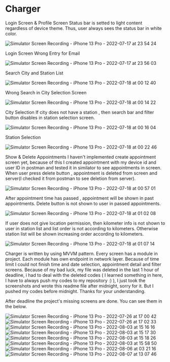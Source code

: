 # Charger

Login Screen & Profile Screen
Status bar is setted to light content regardless of device theme. Thus, user always sees the status bar in white color.

![Simulator Screen Recording - iPhone 13 Pro - 2022-07-17 at 23 54 24](https://user-images.githubusercontent.com/3129441/179424377-808d7318-d6e6-49b7-8c4c-98285abe2fb0.gif)

Login Screen Wrong Entry for Email

![Simulator Screen Recording - iPhone 13 Pro - 2022-07-17 at 23 56 03](https://user-images.githubusercontent.com/3129441/179424442-d92e69fe-0889-4372-9647-966848a84f74.gif)

Search City and Station List

![Simulator Screen Recording - iPhone 13 Pro - 2022-07-18 at 00 12 40](https://user-images.githubusercontent.com/3129441/179424995-0911f8cf-eec2-46ea-a577-9df24c5c993c.gif)

Wrong Search in City Selection Screen

![Simulator Screen Recording - iPhone 13 Pro - 2022-07-18 at 00 14 22](https://user-images.githubusercontent.com/3129441/179425039-bdfdfb01-ffb9-4dfc-aa9e-09860e9a53ad.gif)

City Selection 
If city does not have a station , then search bar and filter button disables in station selection screen. 

![Simulator Screen Recording - iPhone 13 Pro - 2022-07-18 at 00 16 04](https://user-images.githubusercontent.com/3129441/179425090-80f0eb44-0c7e-4449-a61e-3661f4c2c12e.gif)

Station Selection 

![Simulator Screen Recording - iPhone 13 Pro - 2022-07-18 at 00 22 46](https://user-images.githubusercontent.com/3129441/179425287-96ee1e2e-a19f-457c-b07b-7dc4d422e199.gif)

Show & Delete Appointments
I haven't implemented create appointment screen yet, because of this I created appointment with my device id and user ID in postman and tested it in similator to see appointments in screen. When user press delete button , appointment is deleted from screen and server(I checked it from postman to see deletion from server).

![Simulator Screen Recording - iPhone 13 Pro - 2022-07-18 at 00 57 01](https://user-images.githubusercontent.com/3129441/179426293-5fce1fc3-5343-4dbb-8e8e-54cdb3dcf7db.gif)

After appointment time has passed , appointment will be shown in past appointments. Delete button is not shown to user in passed appointments.

![Simulator Screen Recording - iPhone 13 Pro - 2022-07-18 at 01 02 08](https://user-images.githubusercontent.com/3129441/179426553-6477eee9-453e-49c8-bda9-40797e4a7272.gif)

If user does not give location permission, then kilometer info is not shown to user in station list and list order is not according to kilometers. Otherwise station list will be shown increasing order according to kilometers.

![Simulator Screen Recording - iPhone 13 Pro - 2022-07-18 at 01 07 14](https://user-images.githubusercontent.com/3129441/179426700-3ba11754-a443-41e2-ae2b-7a7716186c73.gif)

Charger is written by using MVVM pattern. 
Every screen has a module in project. 
Each module has own endpoint in network layer.
Because of time limit I could not finish time and date selection, appointment detail and filter screens.
Because of my bad luck, my file was deleted in the last 1 hour of deadline, i had to deal with the deleted codes ( I learned something in here, I have to always push my codes to my repository :) ), I just took the screenshots and wrote this readme file after midnight, sorry for it. But I pushed my codes before midnight. Thanks for your understanding.

After deadline the project's missing screens are done. You can see them in the below.

![Simulator Screen Recording - iPhone 13 Pro - 2022-07-26 at 17 00 42](https://user-images.githubusercontent.com/3129441/183301829-06d02c66-b407-44e9-9b8a-547374727ba7.gif)
![Simulator Screen Recording - iPhone 13 Pro - 2022-07-26 at 17 02 33](https://user-images.githubusercontent.com/3129441/183301844-b5550e31-3304-4847-8f3b-966231157721.gif)
![Simulator Screen Recording - iPhone 13 Pro - 2022-08-03 at 15 16 16](https://user-images.githubusercontent.com/3129441/183301892-b4032023-0e63-4c6d-bee2-ad2c509fc6cd.gif)
![Simulator Screen Recording - iPhone 13 Pro - 2022-08-03 at 15 17 30](https://user-images.githubusercontent.com/3129441/183301909-b90635ae-29f5-4c60-b05f-0bfa38ee4359.gif)
![Simulator Screen Recording - iPhone 13 Pro - 2022-08-03 at 15 18 26](https://user-images.githubusercontent.com/3129441/183301922-142d1ec3-a44e-43e4-8f1c-f410b30b9269.gif)
![Simulator Screen Recording - iPhone 13 Pro - 2022-08-03 at 15 58 50](https://user-images.githubusercontent.com/3129441/183301930-384e6cab-0f9a-4c27-8412-11f9cd3f45fa.gif)
![Simulator Screen Recording - iPhone 13 Pro - 2022-08-06 at 03 21 16](https://user-images.githubusercontent.com/3129441/183302060-46a0b438-9596-4370-9a36-4ed59c7c31cc.gif)
![Simulator Screen Recording - iPhone 13 Pro - 2022-08-07 at 13 07 46](https://user-images.githubusercontent.com/3129441/183302098-b6ece9e9-708d-47ed-8563-81dd9a53cadd.gif)


